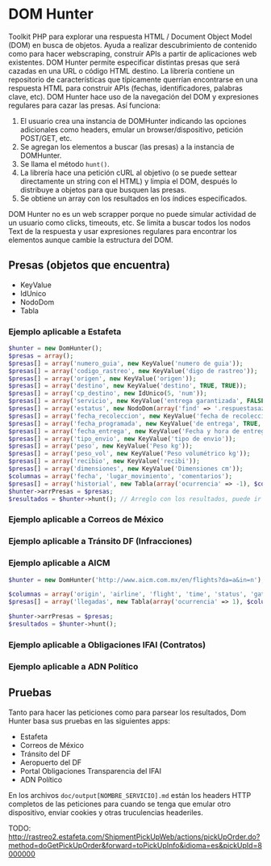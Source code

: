 DOM Hunter
===
Toolkit PHP para explorar una respuesta HTML / Document Object Model (DOM) en busca de objetos. Ayuda a realizar descubrimiento de contenido como para hacer webscraping, construir APIs a partir de aplicaciones web existentes.
DOM Hunter permite especificar distintas presas que será cazadas en una URL o código HTML destino. La librería contiene un repositorio de características que típicamente querrían encontrarse en una respuesta HTML para construir APIs (fechas, identificadores, palabras clave, etc). DOM Hunter hace uso de la navegación del DOM y expresiones regulares para cazar las presas. Así funciona:

 1. El usuario crea una instancia de DOMHunter indicando las opciones adicionales como headers, emular un browser/dispositivo, petición POST/GET, etc.
 2. Se agregan los elementos a buscar (las presas) a la instancia de DOMHunter.
 3. Se llama el método `hunt()`.
 4. La librería hace una petición cURL al objetivo (o se puede settear directamente un string con el HTML) y limpia el DOM, después lo distribuye a objetos para que busquen las presas.
 5. Se obtiene un array con los resultados en los índices especificados.

DOM Hunter no es un web scrapper porque no puede simular actividad de un usuario como clicks, timeouts, etc. Se limita a buscar todos los nodos Text de la respuesta y usar expresiones regulares para encontrar los elementos aunque cambie la estructura del DOM.
 
## Presas (objetos que encuentra)

- KeyValue
- IdUnico
- NodoDom
- Tabla

### Ejemplo aplicable a Estafeta

```php
$hunter = new DomHunter();
$presas = array();
$presas[] = array('numero_guia', new KeyValue('numero de guia'));
$presas[] = array('codigo_rastreo', new KeyValue('digo de rastreo'));
$presas[] = array('origen', new KeyValue('origen'));
$presas[] = array('destino', new KeyValue('destino', TRUE, TRUE));
$presas[] = array('cp_destino', new IdUnico(5, 'num'));
$presas[] = array('servicio', new KeyValue('entrega garantizada', FALSE));
$presas[] = array('estatus', new NodoDom(array('find' => '.respuestasazul'), 'plaintext', 1));
$presas[] = array('fecha_recoleccion', new KeyValue('fecha de recoleccion'));
$presas[] = array('fecha_programada', new KeyValue('de entrega', TRUE, TRUE));
$presas[] = array('fecha_entrega', new KeyValue('Fecha y hora de entrega'));
$presas[] = array('tipo_envio', new KeyValue('tipo de envio'));
$presas[] = array('peso', new KeyValue('Peso kg'));
$presas[] = array('peso_vol', new KeyValue('Peso volumétrico kg'));
$presas[] = array('recibio', new KeyValue('recibi'));
$presas[] = array('dimensiones', new KeyValue('Dimensiones cm'));
$columnas = array('fecha', 'lugar_movimiento', 'comentarios');
$presas[] = array('historial', new Tabla(array('ocurrencia' => -1), $columnas, 3));
$hunter->arrPresas = $presas;
$resultados = $hunter->hunt(); // Arreglo con los resultados, puede ir directísio a Mongodb
```
### Ejemplo aplicable a Correos de México
### Ejemplo aplicable a Tránsito DF (Infracciones)
### Ejemplo aplicable a AICM
```php
$hunter = new DomHunter('http://www.aicm.com.mx/en/flights?da=a&in=n');

$columnas = array('origin', 'airline', 'flight', 'time', 'status', 'gate', 'terminal');
$presas[] = array('llegadas', new Tabla(array('ocurrencia' => 1), $columnas));

$hunter->arrPresas = $presas;
$resultados = $hunter->hunt();
```
### Ejemplo aplicable a Obligaciones IFAI (Contratos)
### Ejemplo aplicable a ADN Político

## Pruebas

Tanto para hacer las peticiones como para parsear los resultados, Dom Hunter basa sus pruebas en las siguientes apps:

- Estafeta
- Correos de México
- Tránsito del DF
- Aeropuerto del DF
- Portal Obligaciones Transparencia del IFAI
- ADN Político

En los archivos `doc/output[NOMBRE_SERVICIO].md` están los headers HTTP completos de las peticiones para cuando se tenga que emular otro dispositivo, enviar cookies y otras truculencias headeriles.

TODO:
http://rastreo2.estafeta.com/ShipmentPickUpWeb/actions/pickUpOrder.do?method=doGetPickUpOrder&forward=toPickUpInfo&idioma=es&pickUpId=8000000

